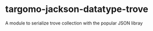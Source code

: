 # targomo-jackson-datatype-trove
A module to serialize trove collection with the popular JSON libray
